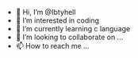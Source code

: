 - 👋 Hi, I’m @Ibtyhell
- 👀 I’m interested in coding
- 🌱 I’m currently learning c language
- 💞️ I’m looking to collaborate on ...
- 📫 How to reach me ...

<!---
Ibtyhell/Ibtyhell is a ✨ special ✨ repository because its `README.md` (this file) appears on your GitHub profile.
You can click the Preview link to take a look at your changes.
--->
